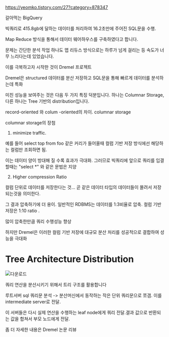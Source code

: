 https://yeomko.tistory.com/27?category=878347

갈아먹는 BigQuery

빅쿼리로 415.8gb에 달하는 데이터를 처리하여 16.2초만에 주어진 SQL문을 수행.


Map Reduce 방식을 통해서 데이터 웨어하우스를 구축하였다고 합니다. 

문제는 간단한 분석 작업 하나도 맵 리듀스 방식으로는 하루가 넘게 걸리는 등 속도가 너무 느리다는데 있었습니다. 

 

이를 극복하고자 시작한 것이 Dremel 프로젝트


Dremel은 structured 데이터를 분산 저장하고 SQL문을 통해 빠르게 데이터를 분석하는데 특화


 미친 성능을 보여주는 것은 다음 두 가지 특징 덕분입니다. 하나는 Columnar Storage, 다른 하나는 Tree 기반의 distribution입니다.
 
 
 record-oriented 와 colum -oriented의 차이. columnar storage
 
 columnar storage의 장첨
 
 1. minimize traffic. 

예를 들어 select top from foo 같은 커리가 들어올때 컬럼 기반 저장 방식에선 해당하는 컬럼만 조회하면 됨.

이는 데이터 양이 방대해 질 수록 효과가 극대화. 그러므로 빅쿼리에 앞으로 쿼리를 입결할때는 "select *" 와 같은 문법은 지양

2. Higher compression Ratio

컬럼 단위로 데이터를 저장한다는 것... 곧 같은 데이터 타입의 데이터들이 몰려서 저장되는것을 의미한다.

그 결과 압축하기에 더 용이. 일반적인 RDBMS는 데이터를 1:3비율로 압축. 컬럼 기반 저장은 1:10 ratio .

많이 압축한만큼 쿼리 수행성능 향상

하지만 Dremel은 이러한 컬럼 기반 저장에 대규모 분산 처리를 성공적으로 결합하여 성능을 극대화 


Tree Architecture Distribution
=

![다운로드](https://user-images.githubusercontent.com/75001605/167543507-547372e3-75da-40f2-a520-17ea43736b2e.png)

쿼리 연산을 분산시키기 위해서 트리 구조를 활용합니다

루트서버 sql 쿼리문 분석 -> 분산머신에서 동작하는 작은 단위 쿼리문으로 쪼갬. 이를 intermediate server로 전달.

이 서버들은 다시 실제 연산을 수행하는 leaf node에게 쿼리 전달.결과 값으로 반환되는 값을 합쳐서 부모 노드에게 전달.

 좀 더 자세한 내용은 Dremel 논문 리뷰

